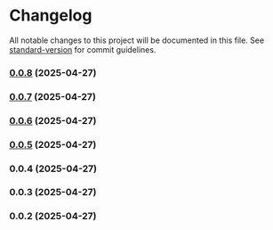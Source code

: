 # Changelog

All notable changes to this project will be documented in this file. See [standard-version](https://github.com/conventional-changelog/standard-version) for commit guidelines.

### [0.0.8](https://github.com/Luciferstrike123/Nest-Beginner/compare/v0.0.7...v0.0.8) (2025-04-27)

### [0.0.7](https://github.com/Luciferstrike123/Nest-Beginner/compare/v0.0.6...v0.0.7) (2025-04-27)

### [0.0.6](https://github.com/Luciferstrike123/Nest-Beginner/compare/v0.0.5...v0.0.6) (2025-04-27)

### [0.0.5](https://github.com/Luciferstrike123/Nest-Beginner/compare/v0.0.4...v0.0.5) (2025-04-27)

### 0.0.4 (2025-04-27)

### 0.0.3 (2025-04-27)

### 0.0.2 (2025-04-27)
